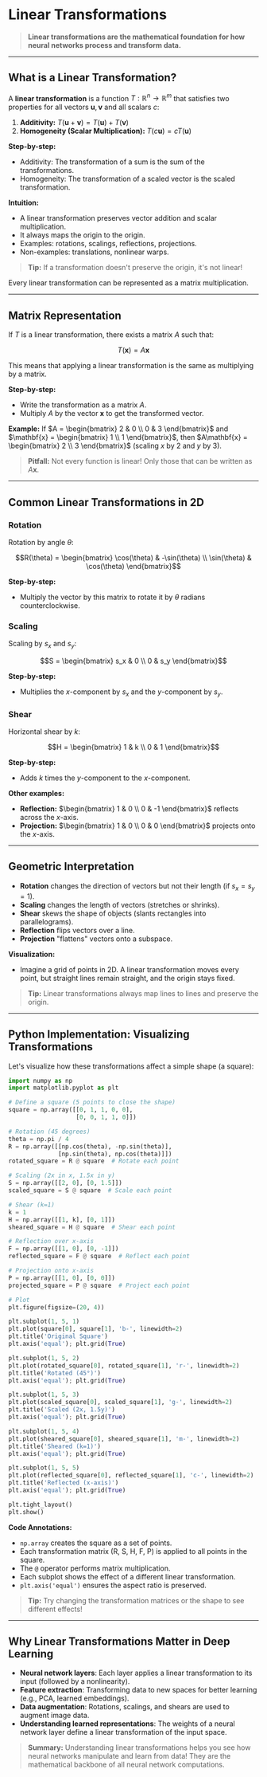# Linear Transformations

> **Linear transformations are the mathematical foundation for how neural networks process and transform data.**

---

## What is a Linear Transformation?

A **linear transformation** is a function $T: \mathbb{R}^n \to \mathbb{R}^m$ that satisfies two properties for all vectors $\mathbf{u}, \mathbf{v}$ and all scalars $c$:

1. **Additivity:**
   $`
   T(\mathbf{u} + \mathbf{v}) = T(\mathbf{u}) + T(\mathbf{v})
   `$ 
2. **Homogeneity (Scalar Multiplication):**
   $`
   T(c\mathbf{u}) = cT(\mathbf{u})
   `$ 

**Step-by-step:**
- Additivity: The transformation of a sum is the sum of the transformations.
- Homogeneity: The transformation of a scaled vector is the scaled transformation.

**Intuition:**
- A linear transformation preserves vector addition and scalar multiplication.
- It always maps the origin to the origin.
- Examples: rotations, scalings, reflections, projections.
- Non-examples: translations, nonlinear warps.

> **Tip:** If a transformation doesn't preserve the origin, it's not linear!

Every linear transformation can be represented as a matrix multiplication.

---

## Matrix Representation

If $T$ is a linear transformation, there exists a matrix $A$ such that:

```math
T(\mathbf{x}) = A\mathbf{x}
```

This means that applying a linear transformation is the same as multiplying by a matrix.

**Step-by-step:**
- Write the transformation as a matrix $A$.
- Multiply $A$ by the vector $\mathbf{x}$ to get the transformed vector.

**Example:**
If $A = \begin{bmatrix} 2 & 0 \\ 0 & 3 \end{bmatrix}$ and $\mathbf{x} = \begin{bmatrix} 1 \\ 1 \end{bmatrix}$, then $A\mathbf{x} = \begin{bmatrix} 2 \\ 3 \end{bmatrix}$ (scaling $x$ by 2 and $y$ by 3).

> **Pitfall:** Not every function is linear! Only those that can be written as $A\mathbf{x}$.

---

## Common Linear Transformations in 2D

### Rotation

Rotation by angle $\theta$:

```math
R(\theta) = \begin{bmatrix} \cos(\theta) & -\sin(\theta) \\ \sin(\theta) & \cos(\theta) \end{bmatrix}
```

**Step-by-step:**
- Multiply the vector by this matrix to rotate it by $\theta$ radians counterclockwise.

### Scaling

Scaling by $s_x$ and $s_y$:

```math
S = \begin{bmatrix} s_x & 0 \\ 0 & s_y \end{bmatrix}
```

**Step-by-step:**
- Multiplies the $x$-component by $s_x$ and the $y$-component by $s_y$.

### Shear

Horizontal shear by $k$:

```math
H = \begin{bmatrix} 1 & k \\ 0 & 1 \end{bmatrix}
```

**Step-by-step:**
- Adds $k$ times the $y$-component to the $x$-component.

**Other examples:**
- **Reflection:** $\begin{bmatrix} 1 & 0 \\ 0 & -1 \end{bmatrix}$ reflects across the $x$-axis.
- **Projection:** $\begin{bmatrix} 1 & 0 \\ 0 & 0 \end{bmatrix}$ projects onto the $x$-axis.

---

## Geometric Interpretation

- **Rotation** changes the direction of vectors but not their length (if $s_x = s_y = 1$).
- **Scaling** changes the length of vectors (stretches or shrinks).
- **Shear** skews the shape of objects (slants rectangles into parallelograms).
- **Reflection** flips vectors over a line.
- **Projection** "flattens" vectors onto a subspace.

**Visualization:**
- Imagine a grid of points in 2D. A linear transformation moves every point, but straight lines remain straight, and the origin stays fixed.

> **Tip:** Linear transformations always map lines to lines and preserve the origin.

---

## Python Implementation: Visualizing Transformations

Let's visualize how these transformations affect a simple shape (a square):

```python
import numpy as np
import matplotlib.pyplot as plt

# Define a square (5 points to close the shape)
square = np.array([[0, 1, 1, 0, 0],
                   [0, 0, 1, 1, 0]])

# Rotation (45 degrees)
theta = np.pi / 4
R = np.array([[np.cos(theta), -np.sin(theta)],
              [np.sin(theta), np.cos(theta)]])
rotated_square = R @ square  # Rotate each point

# Scaling (2x in x, 1.5x in y)
S = np.array([[2, 0], [0, 1.5]])
scaled_square = S @ square  # Scale each point

# Shear (k=1)
k = 1
H = np.array([[1, k], [0, 1]])
sheared_square = H @ square  # Shear each point

# Reflection over x-axis
F = np.array([[1, 0], [0, -1]])
reflected_square = F @ square  # Reflect each point

# Projection onto x-axis
P = np.array([[1, 0], [0, 0]])
projected_square = P @ square  # Project each point

# Plot
plt.figure(figsize=(20, 4))

plt.subplot(1, 5, 1)
plt.plot(square[0], square[1], 'b-', linewidth=2)
plt.title('Original Square')
plt.axis('equal'); plt.grid(True)

plt.subplot(1, 5, 2)
plt.plot(rotated_square[0], rotated_square[1], 'r-', linewidth=2)
plt.title('Rotated (45°)')
plt.axis('equal'); plt.grid(True)

plt.subplot(1, 5, 3)
plt.plot(scaled_square[0], scaled_square[1], 'g-', linewidth=2)
plt.title('Scaled (2x, 1.5y)')
plt.axis('equal'); plt.grid(True)

plt.subplot(1, 5, 4)
plt.plot(sheared_square[0], sheared_square[1], 'm-', linewidth=2)
plt.title('Sheared (k=1)')
plt.axis('equal'); plt.grid(True)

plt.subplot(1, 5, 5)
plt.plot(reflected_square[0], reflected_square[1], 'c-', linewidth=2)
plt.title('Reflected (x-axis)')
plt.axis('equal'); plt.grid(True)

plt.tight_layout()
plt.show()
```

**Code Annotations:**
- `np.array` creates the square as a set of points.
- Each transformation matrix (R, S, H, F, P) is applied to all points in the square.
- The `@` operator performs matrix multiplication.
- Each subplot shows the effect of a different linear transformation.
- `plt.axis('equal')` ensures the aspect ratio is preserved.

> **Tip:** Try changing the transformation matrices or the shape to see different effects!

---

## Why Linear Transformations Matter in Deep Learning

- **Neural network layers**: Each layer applies a linear transformation to its input (followed by a nonlinearity).
- **Feature extraction**: Transforming data to new spaces for better learning (e.g., PCA, learned embeddings).
- **Data augmentation**: Rotations, scalings, and shears are used to augment image data.
- **Understanding learned representations**: The weights of a neural network layer define a linear transformation of the input space.

> **Summary:** Understanding linear transformations helps you see how neural networks manipulate and learn from data! They are the mathematical backbone of all neural network computations. 